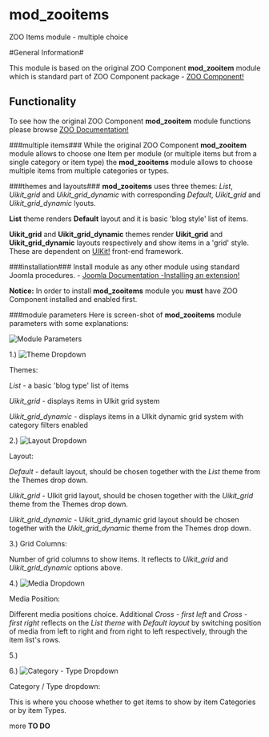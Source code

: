 # mod_zooitems
ZOO Items module - multiple choice

#General Information#

This module is based on the original ZOO Component **mod_zooitem** module which is standard part of ZOO Component package - [ZOO Component!](http://yootheme.com/zoo/)

## Functionality ##

To see how the original ZOO Component **mod_zooitem**  module functions please browse [ZOO Documentation!](http://yootheme.com/zoo/documentation/getting-started/set-up-zoo-item-module)

###multiple items###
While the original ZOO Component **mod_zooitem** module allows to choose one Item per module (or multiple items but from a single category or item type) the **mod_zooitems** module allows to choose multiple items from multiple categories or types.

###themes and layouts###
**mod_zooitems** uses three themes: *List*, *Uikit_grid* and *Uikit_grid_dynamic* with corresponding *Default*, *Uikit_grid* and *Uikit_grid_dynamic* lyouts.
 
 **List** theme renders **Default** layout and it is basic 'blog style' list of items.
 
 **Uikit_grid** and **Uikit_grid_dynamic** themes render **Uikit_grid** and **Uikit_grid_dynamic** layouts respectively and show items in a 'grid' style. These are dependent on [UIKit!](http://getuikit.com/index.html) front-end framework.
 
###installation###
 Install module as any other module using standard Joomla procedures.  - [Joomla Documentation -Installing an extension!](https://docs.joomla.org/Installing_an_extension)
 
 **Notice:** In order to install **mod_zooitems** module you **must** have ZOO Component installed and enabled first.
 
###module parameters
Here is screen-shot of **mod_zooitems** module parameters with some explanations:

![Module Parameters](http://brbaso.com/images/mod_zooitems_doc/module_parameters.jpg)
 
1.)
 ![Theme Dropdown](http://brbaso.com/images/mod_zooitems_doc/theme_dropdown.jpg)

Themes:

*List* -  a basic 'blog type' list of items

*Uikit_grid* - displays items in UIkit grid system

*Uikit_grid_dynamic* - displays items in a UIkit dynamic grid system with category filters enabled



2.)
 ![Layout Dropdown](http://brbaso.com/images/mod_zooitems_doc/layout_dropdown.jpg)

Layout:

*Default* - default layout, should be chosen together with the *List* theme from the Themes drop down.

*Uikit_grid* - UIkit grid layout, should be chosen together with the *Uikit_grid* theme from the Themes drop down.

*Uikit_grid_dynamic* - Uikit_grid_dynamic grid layout should be chosen together with the *Uikit_grid_dynamic* theme from the Themes drop down.



3.)
Grid Columns:

Number of grid columns to show items. It reflects to *Uikit_grid* and *Uikit_grid_dynamic* options above.



4.)
 ![Media Dropdown](http://brbaso.com/images/mod_zooitems_doc/mediaposition_dropdown.jpg)

Media Position:

Different media positions choice. Additional *Cross - first left* and *Cross - first right* reflects on the *List theme* with *Default layout* by switching position of media from left to right and from right to left respectively, through the item list's rows.




5.)




6.)
 ![Category - Type Dropdown](http://brbaso.com/images/mod_zooitems_doc/categorytypes_dropdown.jpg)

Category / Type dropdown:

This is where you choose whether to get items to show by item Categories or by item Types.
 
more **TO DO**





